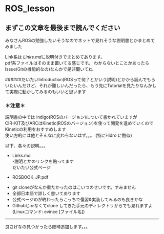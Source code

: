 # ROS_lesson
## まずこの文章を最後まで読んでください

みなさんROSの勉強したいそうなのでネットで見れそうな説明書とかまとめてみました  

Link系は *Links.md*に説明付きでまとめてあります。  
pdf系ファイルはそのまま置いてる感じです。
わからないとことかあったらIssue(Gitの機能的なの)なんかで是非聞いてね  

######だいたいIntroduction(ROSって何？とかいう説明)とかから読んでもらいたいんだけど、それが難しいんだったら、もう先にTutorialを見たりなんかして実際に動かしてみるのもいいと思います  

### ＊注意＊
説明書の中では Indigo(ROSのバージョン)について書かれていますが  
CIR-KIT及びARCはKinetic(ROSのバージョン)を使って開発を進めていくので  
Kineticの利用をおすすめします  
使い方的には他とそんなに変わらないはず。。。
(特にHidro に酷似)  

以下、各々の説明。。。

* Links.md  
 -説明とかのリンクを貼ってます  
 だいたい公式ページ  

* ROSBOOK_JP.pdf  
 - git cloneがなんか重たかったのはこいつのせいです。すみません  
 - 全部日本語で詳しく書いてあります  
 - 公式ページのが終わったらこっちで復習&実装してみるのも良きかな  
 - Githubじゃなくてclone してきた手元のディレクトリからでも見れますよ  
(Linuxコマンド: evince [ファイル名])  

***
良さげなの見つかったら随時追加します。。。  
